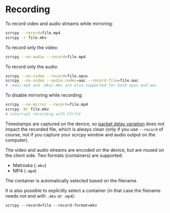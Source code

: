 # Recording

To record video and audio streams while mirroring:

```bash
scrcpy --record=file.mp4
scrcpy -r file.mkv
```

To record only the video:

```bash
scrcpy --no-audio --record=file.mp4
```

To record only the audio:

```bash
scrcpy --no-video --record=file.opus
scrcpy --no-video --audio-codec=aac --record-file=file.aac
# .m4a/.mp4 and .mka/.mkv are also supported for both opus and aac
```

To disable mirroring while recording:

```bash
scrcpy --no-mirror --record=file.mp4
scrcpy -Nr file.mkv
# interrupt recording with Ctrl+C
```

Timestamps are captured on the device, so [packet delay variation] does not
impact the recorded file, which is always clean (only if you use `--record` of
course, not if you capture your scrcpy window and audio output on the computer).

[packet delay variation]: https://en.wikipedia.org/wiki/Packet_delay_variation

The video and audio streams are encoded on the device, but are muxed on the
client side. Two formats (containers) are supported:
 - Matroska (`.mkv`)
 - MP4 (`.mp4`)

The container is automatically selected based on the filename.

It is also possible to explicitly select a container (in that case the filename
needs not end with `.mkv` or `.mp4`):

```
scrcpy --record=file --record-format=mkv
```
